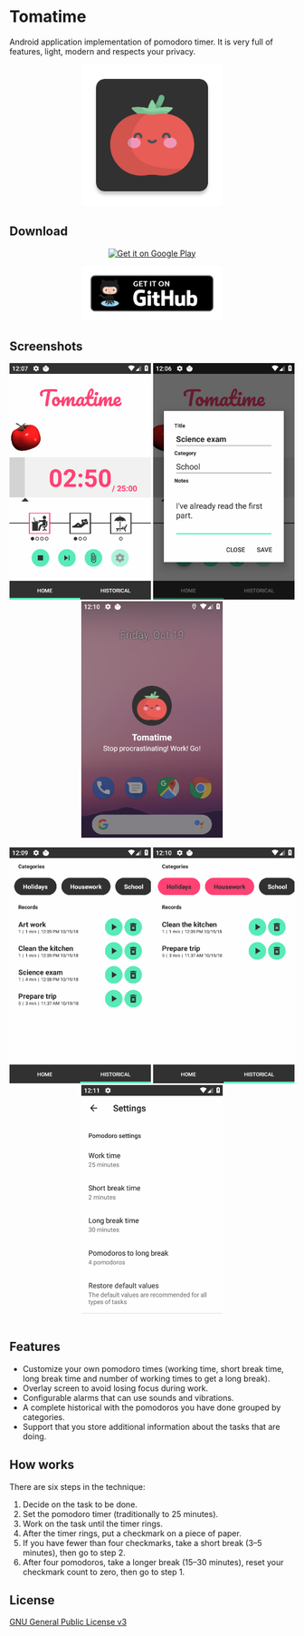 # Tomatime
Android application implementation of pomodoro timer. It is very full of features, light, modern and respects your privacy.

<p align="center">
  <img width="250" src="dev/icon.png?raw=true" alt="Permissions Watcher"/>
</p>

## Download

<p align="center"><a href="https://play.google.com/store/apps/details?id=io.github.nfdz.tomatime">
  <img width="250" src="https://play.google.com/intl/en_us/badges/images/generic/en_badge_web_generic.png?raw=true" alt="Get it on Google Play"/>
</a></p>

<p align="center"><a href="https://github.com/nfdz/tomatime/releases">
  <img width="250" src="dev/githubBadge.png?raw=true" alt="Get it on Github"/>
</a></p>

## Screenshots

<p align="center">
  <img src="dev/screenshots/en_1.png?raw=true" width="250" alt="Pomodoro working"/>
  <img src="dev/screenshots/en_2.png?raw=true" width="250" alt="Extra information"/>
  <img src="dev/screenshots/en_3.png?raw=true" width="250" alt="Pomodoro long break"/>
</p>
<p align="center">
  <img src="dev/screenshots/en_4.png?raw=true" width="250" alt="Pomodoro End"/>
  <img src="dev/screenshots/en_5.png?raw=true" width="250" alt="Records"/>
  <img src="dev/screenshots/en_6.png?raw=true" width="250" alt="Settings"/>
</p>

## Features

* Customize your own pomodoro times (working time, short break time, long break time and number of working times to get a long break).
* Overlay screen to avoid losing focus during work.
* Configurable alarms that can use sounds and vibrations.
* A complete historical with the pomodoros you have done grouped by categories.
* Support that you store additional information about the tasks that are doing.

## How works

There are six steps in the technique:
1. Decide on the task to be done.
2. Set the pomodoro timer (traditionally to 25 minutes).
3. Work on the task until the timer rings.
4. After the timer rings, put a checkmark on a piece of paper.
5. If you have fewer than four checkmarks, take a short break (3–5 minutes), then go to step 2.
6. After four pomodoros, take a longer break (15–30 minutes), reset your checkmark count to zero, then go to step 1.

## License

[GNU General Public License v3](https://www.gnu.org/licenses/gpl-3.0.en.html "GNU General Public License v3")
